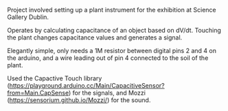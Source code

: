 Project involved setting up a plant instrument for the exhibition at Science Gallery Dublin. 

Operates by calculating capacitance of an object based on dV/dt. Touching the plant changes capacitance values and generates a signal. 

Elegantly simple, only needs a 1M resistor between digital pins 2 and 4 on the arduino, and a wire leading out of pin 4 connected to the soil of the plant.

Used the Capactive Touch library (https://playground.arduino.cc/Main/CapacitiveSensor?from=Main.CapSense) for the signals, and Mozzi (https://sensorium.github.io/Mozzi/) for the sound. 
